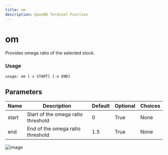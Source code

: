 ```yaml
---
title: om
description: OpenBB Terminal Function
---
```


# om

Provides omega ratio of the selected stock.

### Usage 
```python
usage: om [-s START] [-e END]
```

## Parameters

| Name | Description | Default | Optional | Choices |
| ---- | ----------- | ------- | -------- | ------- |
| start | Start of the omega ratio threshold | 0 | True | None |
| end | End of the omega ratio threshold | 1.5 | True | None |


![image](https://user-images.githubusercontent.com/75195383/163530147-557ad48b-c6ec-43d3-8d33-6ad4f02a6cfb.png)

